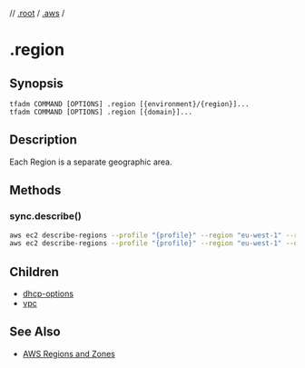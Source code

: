// [.root] / [.aws] /

# .region

## Synopsis

```
tfadm COMMAND [OPTIONS] .region [{environment}/{region}]...
tfadm COMMAND [OPTIONS] .region [{domain}]...
```

## Description

Each Region is a separate geographic area.

## Methods

### sync.describe()

```bash
aws ec2 describe-regions --profile "{profile}" --region "eu-west-1" --region-names "{region}" --query "Regions" --no-paginate --output json || \
aws ec2 describe-regions --profile "{profile}" --region "eu-west-1" --query "Regions" --no-paginate --output json
```

## Children

- [dhcp-options](dhcp-options.md)
- [vpc](vpc.md)

## See Also

- [AWS Regions and Zones](https://docs.aws.amazon.com/AWSEC2/latest/UserGuide/using-regions-availability-zones.html)

[.aws]: README.md
[.root]: ../../../.tfadm/resources/README.md
